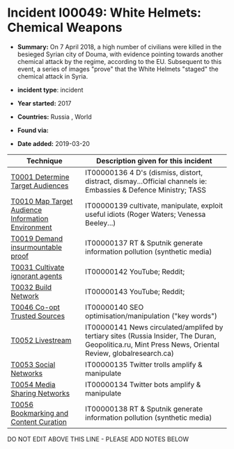 # Incident I00049: White Helmets: Chemical Weapons

* **Summary:** On 7 April 2018, a high number of civilians were killed in the besieged Syrian city of Douma, with evidence pointing towards another chemical attack by the regime, according to the EU. Subsequent to this event, a series of images "prove" that the White Helmets "staged" the chemical attack in Syria.

* **incident type**: incident

* **Year started:** 2017

* **Countries:** Russia , World

* **Found via:** 

* **Date added:** 2019-03-20
 

| Technique | Description given for this incident |
| --------- | ------------------------- |
| [T0001 Determine Target Audiences](../generated_pages/techniques/T0001.md) | IT00000136 4 D's (dismiss, distort, distract, dismay...Official channels ie: Embassies & Defence Ministry; TASS |
| [T0010 Map Target Audience Information Environment](../generated_pages/techniques/T0010.md) | IT00000139 cultivate, manipulate, exploit useful idiots (Roger Waters; Venessa Beeley...) |
| [T0019 Demand insurmountable proof](../generated_pages/techniques/T0019.md) | IT00000137 RT & Sputnik generate information pollution (synthetic media) |
| [T0031 Cultivate ignorant agents](../generated_pages/techniques/T0031.md) | IT00000142 YouTube; Reddit;  |
| [T0032 Build Network](../generated_pages/techniques/T0032.md) | IT00000143 YouTube; Reddit;  |
| [T0046 Co-opt Trusted Sources](../generated_pages/techniques/T0046.md) | IT00000140 SEO optimisation/manipulation ("key words") |
| [T0052 Livestream](../generated_pages/techniques/T0052.md) | IT00000141 News circulated/amplifed by tertiary sites (Russia Insider, The Duran, Geopolitica.ru, Mint Press News, Oriental Review, globalresearch.ca) |
| [T0053  Social Networks](../generated_pages/techniques/T0053.md) | IT00000135 Twitter trolls amplify & manipulate |
| [T0054 Media Sharing Networks](../generated_pages/techniques/T0054.md) | IT00000134 Twitter bots amplify & manipulate |
| [T0056 Bookmarking and Content Curation](../generated_pages/techniques/T0056.md) | IT00000138 RT & Sputnik generate information pollution (synthetic media) |


DO NOT EDIT ABOVE THIS LINE - PLEASE ADD NOTES BELOW